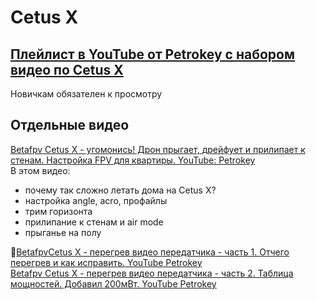 # Cetus X

## [Плейлист в YouTube от Petrokey с набором видео по Cetus X](https://www.youtube.com/watch?v=tGPvwgN4XSA&list=PLibQsrRt3X1cWiIiE2T3RKKdAgSZxIGjX)  
Новичкам обязателен к просмотру

## Отдельные видео
[Betafpv Cetus X - угомонись! Дрон прыгает, дрейфует и прилипает к стенам. Настройка FPV для квартиры. YouTube: Petrokey](https://www.youtube.com/watch?v=kPr2hmY9g5g)  
В этом видео:  
- почему так сложно летать дома на Cetus X?
- настройка angle, acro, профайлы
- трим горизонта
- прилипание к стенам и air mode
- прыганье на полу 

[BetafpvCetus X - перегрев видео передатчика - часть 1. Отчего перегрев и как исправить. YouTube Petrokey](https://www.youtube.com/watch?v=T5I1-_kiTXA)  
[Betafpv Cetus X - перегрев видео передатчика - часть 2. Таблица мощностей. Добавил 200мВт. YouTube Petrokey](https://www.youtube.com/watch?v=hDFj-GG1LZ8)


